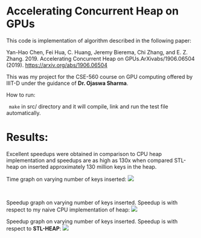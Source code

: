 # Accelerating Concurrent Heap on GPUs

This code is implementation of algorithm described in the following paper:

Yan-Hao Chen, Fei Hua, C. Huang, Jeremy Bierema, Chi Zhang, and E. Z. Zhang. 2019. Accelerating Concurrent Heap on GPUs.ArXivabs/1906.06504 (2019).  https://arxiv.org/abs/1906.06504

This was my project for the CSE-560 course on GPU computing offered by IIIT-D under the guidance of **Dr. Ojaswa Sharma**.

How to run:

``` make``` in src/ directory and it will compile, link and run the test file automatically.

# Results:

Excellent speedups were obtained in comparison to CPU heap implementation and speedups are as high as 130x when compared STL-heap on inserted approximately 130 million keys in the heap.

Time graph on varying number of keys inserted:
![](https://github.com/CSE-560-GPU-Computing-2021/project_-team_15/blob/master/results/graph1.png)

<br>

Speedup graph on varying number of keys inserted. Speedup is with respect to my naive CPU implementation of heap:
![](https://github.com/CSE-560-GPU-Computing-2021/project_-team_15/blob/master/results/graph2.png)
<br>

Speedup graph on varying number of keys inserted. Speedup is with respect to **STL-HEAP**:
![](https://github.com/CSE-560-GPU-Computing-2021/project_-team_15/blob/master/results/graph2.2.png)
